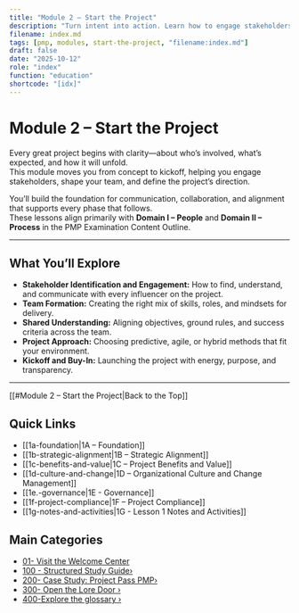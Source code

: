 ```yaml
---
title: "Module 2 – Start the Project"
description: "Turn intent into action. Learn how to engage stakeholders, build a team, and define how your project will run before execution begins."
filename: index.md
tags: [pmp, modules, start-the-project, "filename:index.md"]
draft: false
date: "2025-10-12"
role: "index"
function: "education"
shortcode: "[idx]"
---
```


# Module 2 – Start the Project

Every great project begins with clarity—about who’s involved, what’s expected, and how it will unfold.  
This module moves you from concept to kickoff, helping you engage stakeholders, shape your team, and define the project’s direction.

You’ll build the foundation for communication, collaboration, and alignment that supports every phase that follows.  
These lessons align primarily with **Domain I – People** and **Domain II – Process** in the PMP Examination Content Outline.

---

## What You’ll Explore

- **Stakeholder Identification and Engagement:** How to find, understand, and communicate with every influencer on the project.  
- **Team Formation:** Creating the right mix of skills, roles, and mindsets for delivery.  
- **Shared Understanding:** Aligning objectives, ground rules, and success criteria across the team.  
- **Project Approach:** Choosing predictive, agile, or hybrid methods that fit your environment.  
- **Kickoff and Buy-In:** Launching the project with energy, purpose, and transparency.

---

[[#Module 2 – Start the Project|Back to the Top]]
## Quick Links
- [[1a-foundation|1A – Foundation]]
- [[1b-strategic-alignment|1B – Strategic Alignment]]
- [[1c-benefits-and-value|1C – Project Benefits and Value]]
- [[1d-culture-and-change|1D – Organizational Culture and Change Management]]
- [[1e.-governance|1E - Governance]]
- [[1f-project-compliance|1F – Project Compliance]]
- [[1g-notes-and-activities|1G - Lesson 1 Notes and Activities]]

## Main Categories
- [01- Visit the Welcome Center](01-welcome/index.md)
- [100 - Structured Study Guide›](02-structured/index.md)
- [200- Case Study: Project Pass PMP›](03-case-study/3-plan/1-artifacts/index.md)
- [300- Open the Lore Door ›](04-the-lore-door/index.md)
- [400-Explore the glossary ›](2-glossary.md)
